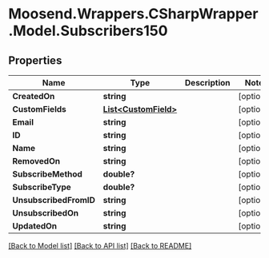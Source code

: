 # Moosend.Wrappers.CSharpWrapper.Model.Subscribers150
## Properties

Name | Type | Description | Notes
------------ | ------------- | ------------- | -------------
**CreatedOn** | **string** |  | [optional] 
**CustomFields** | [**List&lt;CustomField&gt;**](CustomField.md) |  | [optional] 
**Email** | **string** |  | [optional] 
**ID** | **string** |  | [optional] 
**Name** | **string** |  | [optional] 
**RemovedOn** | **string** |  | [optional] 
**SubscribeMethod** | **double?** |  | [optional] 
**SubscribeType** | **double?** |  | [optional] 
**UnsubscribedFromID** | **string** |  | [optional] 
**UnsubscribedOn** | **string** |  | [optional] 
**UpdatedOn** | **string** |  | [optional] 

[[Back to Model list]](../README.md#documentation-for-models) [[Back to API list]](../README.md#documentation-for-api-endpoints) [[Back to README]](../README.md)

